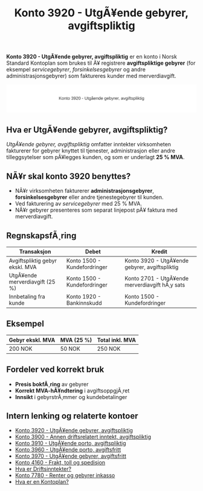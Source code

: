 ﻿---
title: "Konto 3920 - UtgÃ¥ende gebyrer, avgiftspliktig"
meta_title: "3920-utgaende-gebyrer-avgiftspliktig"
meta_description: '**Konto 3920 - UtgÃ¥ende gebyrer, avgiftspliktig** er en konto i Norsk Standard Kontoplan som brukes til Ã¥ registrere **avgiftspliktige gebyrer** (for eksempel...'
slug: 3920-utgaende-gebyrer-avgiftspliktig
type: blog
layout: pages/single
---

**Konto 3920 - UtgÃ¥ende gebyrer, avgiftspliktig** er en konto i Norsk Standard Kontoplan som brukes til Ã¥ registrere **avgiftspliktige gebyrer** (for eksempel *servicegebyrer*, *forsinkelsesgebyrer* og andre administrasjonsgebyrer) som faktureres kunder med merverdiavgift.

![Illustrasjon av konto 3920 UtgÃ¥ende gebyrer, avgiftspliktig](3920-utgaende-gebyrer-avgiftspliktig-image.svg)

## Hva er UtgÃ¥ende gebyrer, avgiftspliktig?

*UtgÃ¥ende gebyrer, avgiftspliktig* omfatter inntekter virksomheten fakturerer for gebyrer knyttet til tjenester, administrasjon eller andre tilleggsytelser som pÃ¥legges kunden, og som er underlagt **25 % MVA**.

## NÃ¥r skal konto 3920 benyttes?

* NÃ¥r virksomheten fakturerer **administrasjonsgebyrer**, **forsinkelsesgebyrer** eller andre tjenestegebyrer til kunden.
* Ved fakturering av *servicegebyrer* med 25 % MVA.
* NÃ¥r gebyrer presenteres som separat linjepost pÃ¥ faktura med merverdiavgift.

## RegnskapsfÃ¸ring

| Transaksjon                         | Debet                         | Kredit                                           |
|-------------------------------------|-------------------------------|--------------------------------------------------|
| Avgiftspliktig gebyr ekskl. MVA     | Konto 1500 - Kundefordringer  | Konto 3920 - UtgÃ¥ende gebyrer, avgiftspliktig    |
| UtgÃ¥ende merverdiavgift (25 %)      | Konto 1500 - Kundefordringer  | Konto 2701 - UtgÃ¥ende merverdiavgift hÃ¸y sats    |
| Innbetaling fra kunde               | Konto 1920 - Bankinnskudd     | Konto 1500 - Kundefordringer                     |

## Eksempel

| Gebyr ekskl. MVA  | MVA (25 %) | Total inkl. MVA |
|-------------------|------------|-----------------|
| 200 NOK           | 50 NOK     | 250 NOK         |

## Fordeler ved korrekt bruk

* **Presis bokfÃ¸ring** av gebyrer
* **Korrekt MVA-hÃ¥ndtering** i avgiftsoppgjÃ¸ret
* **Innsikt** i gebyrstrÃ¸mmer og kundebetalinger

## Intern lenking og relaterte kontoer

* [Konto 3920 - UtgÃ¥ende gebyrer, avgiftspliktig](/blogs/kontoplan/3920-utgaende-gebyrer-avgiftspliktig "Konto 3920 - UtgÃ¥ende gebyrer, avgiftspliktig")
* [Konto 3900 - Annen driftsrelatert inntekt, avgiftspliktig](/blogs/kontoplan/3900-annen-driftsrelatert-inntekt-avgiftspliktig "Konto 3900 - Annen driftsrelatert inntekt, avgiftspliktig")
* [Konto 3910 - UtgÃ¥ende porto, avgiftspliktig](/blogs/kontoplan/3910-utgaende-porto-avgiftspliktig "Konto 3910 - UtgÃ¥ende porto, avgiftspliktig")
* [Konto 3960 - UtgÃ¥ende porto, avgiftsfritt](/blogs/kontoplan/3960-utgaende-porto-avgiftsfritt "Konto 3960 - UtgÃ¥ende porto, avgiftsfritt")
* [Konto 3970 - UtgÃ¥ende gebyrer, avgiftsfritt](/blogs/kontoplan/3970-utgaende-gebyrer-avgiftsfritt "Konto 3970 - UtgÃ¥ende gebyrer, avgiftsfritt")
* [Konto 4160 - Frakt, toll og spedisjon](/blogs/kontoplan/4160-frakt-toll-og-spedisjon "Konto 4160 - Frakt, toll og spedisjon")
* [Hva er Driftsinntekter?](/blogs/regnskap/hva-er-driftsinntekter "Hva er Driftsinntekter? Komplett Guide til Driftsinntekter i Regnskap")
* [Konto 7780 - Renter og gebyrer inkasso](/blogs/kontoplan/7780-renter-og-gebyrer-inkasso "Konto 7780 - Renter og gebyrer inkasso: RegnskapsfÃ¸ring av renter og gebyrer ved inkasso")
* [Hva er en Kontoplan?](/blogs/regnskap/hva-er-kontoplan "Hva er en Kontoplan? Komplett Guide til Kontoplaner i Norsk Regnskap")

